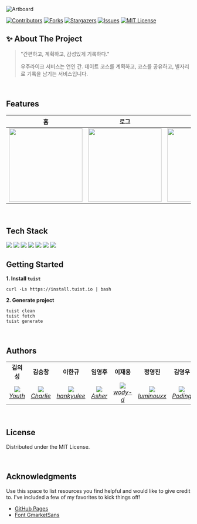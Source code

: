 ![Artboard](https://user-images.githubusercontent.com/85096805/202494816-e0908d01-e9c7-4169-af11-82c2af476998.png)
<br/>

[![Contributors][contributors-shield]][contributors-url]
[![Forks][forks-shield]][forks-url]
[![Stargazers][stars-shield]][stars-url]
[![Issues][issues-shield]][issues-url]
[![MIT License][license-shield]][license-url]


<!-- ABOUT THE PROJECT -->
## ✨ About The Project
> "간편하고, 계획하고, 감성있게 기록하다."
>
> 우주라이크 서비스는 연인 간. 데이트 코스를 계획하고, 코스를 공유하고, 별자리로 기록을 남기는 서비스입니다.
<br/>

## Features

| 홈 | 로그 | 코스계획 | 코스후기 |
|:---:|:---:|:---:|:---:|
| <img width="200" src="https://user-images.githubusercontent.com/77485339/204939399-603e3a44-fe06-4dc6-bdaa-d1c3fbd393d4.jpeg"> |  <img width="200" src="https://user-images.githubusercontent.com/85096805/202517592-ad820262-f321-4adb-9c4e-1bb01ea62644.png"> | <img width="200" src="https://user-images.githubusercontent.com/77485339/204938912-958bad88-a982-420e-bf3e-78fc7766f2d0.jpeg"> |  <img width="200" src="https://user-images.githubusercontent.com/77485339/204939630-413c55e9-9845-4902-a6d8-77fbd6a121af.jpeg"> |


<br/>

## Tech Stack



<div align="left">
	<img src="https://img.shields.io/badge/Swift-F05138?style=flat&logo=Swift&logoColor=white" />
	<img src="https://img.shields.io/badge/Spring-6DB33F?style=flat&logo=Spring&logoColor=white" />
    <img src="https://img.shields.io/badge/Combine-A100FF?style=flat&logo=Combine&logoColor=white" />
    <img src="https://img.shields.io/badge/Tuist-00BC8E?style=flat&logo=Tuist&logoColor=white" />
    <img src="https://img.shields.io/badge/Coordinator Pattern-FC8019?style=flat&logo=&logoColor=white" />
    <img src="https://img.shields.io/badge/Async Await-990000?style=flat&logo=Async&logoColor=white" />
    <img src="https://img.shields.io/badge/MapKit-004B93?style=flat&logo=MapKit&logoColor=white" />
</div>

## Getting Started

<b> 1. Install `tuist` </b>

```
curl -Ls https://install.tuist.io | bash 
```

<b> 2. Generate project </b>

```
tuist clean
tuist fetch
tuist generate
```

<br/>


## Authors
<p align="center">
<table>
    <tr align="center">
        <td><B>김의성<B></td>
        <td><B>김승창<B></td>
        <td><B>이한규<B></td>
        <td><B>임영후<B></td>
        <td><B>이재용<B></td>
        <td><B>정영진<B></td>
        <td><B>김영우<B></td>
    </tr>
    <tr align="center">
        <td>
            <img src="https://github.com/kimscastle.png?size=100">
            <br>
            <a href="https://github.com/kimscastle"><I>Youth</I></a>
        </td>
        <td>
            <img src="https://github.com/LentoAssai.png?size=100">
            <br>
            <a href="https://github.com/LentoAssai"><I>Charlie</I></a>
        </td>
        <td>
            <img src="https://github.com/kyustudyo.png?size=100">
            <br>
            <a href="https://github.com/kyustudyo"><I>hankyulee</I></a>
        </td>
        <td>
            <img src="https://github.com/Asher3576.png?size=100">
            <br>
            <a href="https://github.com/Asher3576"><I>Asher</I></a>
        </td>
        <td>
            <img src="https://github.com/wody-d.png?size=100">
            <br>
            <a href="https://github.com/wody-d"><I>wody-d</I></a>
        </td>
        <td>
            <img src="https://github.com/luminouxx.png?size=100">
            <br>
            <a href="https://github.com/luminouxx"><I>luminouxx</I></a>
        </td>
        <td>
            <img src="https://github.com/Yeongwoo-Poding.png?size=100">
            <br>
            <a href="https://github.com/Yeongwoo-Poding"><I>Poding</I></a>
        </td>
    </tr>
</table>
</p>

<br/>


## License

Distributed under the MIT License.

<br/>


<!-- ACKNOWLEDGMENTS -->
## Acknowledgments

Use this space to list resources you find helpful and would like to give credit to. I've included a few of my favorites to kick things off!

* [GitHub Pages](https://pages.github.com)
* [Font GmarketSans](http://company.gmarket.co.kr/company/about/company/company--font.asp)


<br/>

<!-- MARKDOWN LINKS & IMAGES -->
[contributors-shield]: https://img.shields.io/github/contributors/DeveloperAcademy-POSTECH/MacC-Team-Trying-iOS.svg?style=for-the-badge
[contributors-url]: https://github.com/DeveloperAcademy-POSTECH/MacC-Team-Trying-iOS/graphs/contributors
[forks-shield]: https://img.shields.io/github/forks/DeveloperAcademy-POSTECH/MacC-Team-Trying-iOS.svg?style=for-the-badge
[forks-url]: https://github.com/DeveloperAcademy-POSTECH/MacC-Team-Trying-iOS/network/members
[stars-shield]: https://img.shields.io/github/stars/oDeveloperAcademy-POSTECH/MacC-Team-Trying-iOS.svg?style=for-the-badge
[stars-url]: https://github.com/DeveloperAcademy-POSTECH/MacC-Team-Trying-iOS/stargazers
[issues-shield]: https://img.shields.io/github/issues/DeveloperAcademy-POSTECH/MacC-Team-Trying-iOS.svg?style=for-the-badge
[issues-url]: https://github.com/DeveloperAcademy-POSTECH/MacC-Team-Trying-iOS/issues
[license-shield]: https://img.shields.io/github/license/DeveloperAcademy-POSTECH/MacC-Team-Trying-iOS.svg?style=for-the-badge
[license-url]: https://github.com/DeveloperAcademy-POSTECH/MacC-Team-Trying-iOS/blob/master/LICENSE.txt
[product-screenshot]: images/screenshot.png



[Next.js]: https://img.shields.io/badge/next.js-000000?style=for-the-badge&logo=nextdotjs&logoColor=white
[Next-url]: https://nextjs.org/
[React.js]: https://img.shields.io/badge/React-20232A?style=for-the-badge&logo=react&logoColor=61DAFB
[React-url]: https://reactjs.org/
[Vue.js]: https://img.shields.io/badge/Vue.js-35495E?style=for-the-badge&logo=vuedotjs&logoColor=4FC08D
[Vue-url]: https://vuejs.org/
[Angular.io]: https://img.shields.io/badge/Angular-DD0031?style=for-the-badge&logo=angular&logoColor=white
[Angular-url]: https://angular.io/
[Svelte.dev]: https://img.shields.io/badge/Svelte-4A4A55?style=for-the-badge&logo=svelte&logoColor=FF3E00
[Svelte-url]: https://svelte.dev/
[Laravel.com]: https://img.shields.io/badge/Laravel-FF2D20?style=for-the-badge&logo=laravel&logoColor=white
[Laravel-url]: https://laravel.com
[Bootstrap.com]: https://img.shields.io/badge/Bootstrap-563D7C?style=for-the-badge&logo=bootstrap&logoColor=white
[Bootstrap-url]: https://getbootstrap.com
[JQuery.com]: https://img.shields.io/badge/jQuery-0769AD?style=for-the-badge&logo=jquery&logoColor=white
[JQuery-url]: https://jquery.com 
[Swift.com]: https://img.shields.io/badge/Swift-F05138?style=for-the-badge&logo=swift&logoColor=white
[Swift-url]: https://developer.apple.com/kr/swift/
[Spring.com]: https://img.shields.io/badge/Spring-6DB33F?style=for-the-badge&logo=Spring&logoColor=white
[Spring-url]: https://spring.io/


